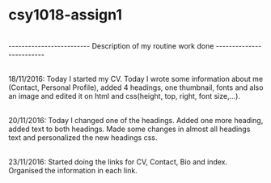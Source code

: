 # csy1018-assign1
<br>------------------------- Description of my routine work done -------------------------</br>  

<br>18/11/2016: Today I started my CV. Today I wrote some information about me (Contact, Personal Profile), added 4 headings, one thumbnail, fonts and also an image and edited it on html and css(height, top, right, font size,...).</br>

<br>20/11/2016: Today I changed one of the headings. Added one more heading, added text to both headings. Made some changes in almost all headings text and personalized the new headings css.</br>

<br>23/11/2016: Started doing the links for CV, Contact, Bio and index. Organised the information in each link.</br>
